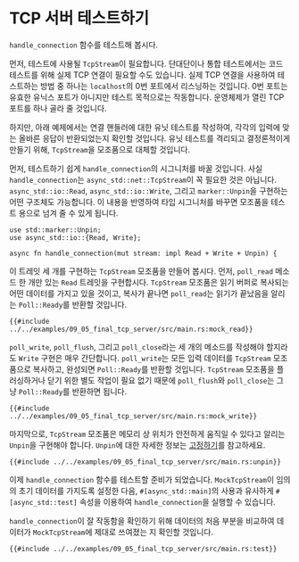 # TCP 서버 테스트하기
`handle_connection` 함수를 테스트해 봅시다.

먼저, 테스트에 사용될 `TcpStream`이 필요합니다. 단대단이나 통합 테스트에서는
코드 테스트를 위해 실제 TCP 연결이 필요할 수도 있습니다. 실제 TCP 연결을
사용하여 테스트하는 방법 중 하나는 `localhost`의 0번 포트에서 리스닝하는
것입니다. 0번 포트는 유효한 유닉스 포트가 아니지만 테스트 목적으로는 작동합니다.
운영체제가 열린 TCP 포트를 하나 골라 줄 것입니다.

하지만, 아래 예제에서는 연결 핸들러에 대한 유닛 테스트를 작성하여, 각각의 입력에
맞는 올바른 응답이 반환되었는지 확인할 것입니다. 유닛 테스트를 격리되고
결정론적이게 만들기 위해,  `TcpStream`을 모조품으로 대체할 것입니다.

먼저, 테스트하기 쉽게 `handle_connection`의 시그니처를 바꿀
것입니다. 사실 `handle_connection`는 `async_std::net::TcpStream`이 꼭 필요한
것은 아닙니다. `async_std::io::Read`, `async_std::io::Write`, 그리고 `marker::Unpin`을 구현하는
어떤 구조체도 가능합니다. 이 내용을 반영하여 타입 시그니처를 바꾸면 모조품을
테스트 용으로 넘겨 줄 수 있게 됩니다.

```rust,ignore
use std::marker::Unpin;
use async_std::io::{Read, Write};

async fn handle_connection(mut stream: impl Read + Write + Unpin) {
```

이 트레잇 세 개를 구현하는 `TcpStream` 모조품을 만들어 봅시다.
먼저, `poll_read` 메소드 한 개만 있는 `Read` 트레잇을 구현합시다.
`TcpStream` 모조품은 읽기 버퍼로 복사되는 어떤 데이터를 가지고 있을 것이고,
복사가 끝나면 `poll_read`는 읽기가 끝났음을 알리는 `Poll::Ready`를 반환할 것입니다.

```rust,ignore
{{#include ../../examples/09_05_final_tcp_server/src/main.rs:mock_read}}
```

`poll_write`, `poll_flush`, 그리고 `poll_close`라는 세 개의 메소드를 작성해야
할지라도 `Write` 구현은 매우 간단합니다.
`poll_write`는 모든 입력 데이터를 `TcpStream` 모조품으로 복사하고, 완성되면
`Poll::Ready`를 반환할 것입니다. `TcpStream` 모조품을 플러싱하거나 닫기 위한
별도 작업이 필요 없기 때문에 `poll_flush`와 `poll_close`는 그냥 `Poll::Ready`를
반환하면 됩니다.

```rust,ignore
{{#include ../../examples/09_05_final_tcp_server/src/main.rs:mock_write}}
```

마지막으로, `TcpStream` 모조품은 메모리 상 위치가 안전하게 움직일 수 있다고
알리는 `Unpin`을 구현해야 합니다.
`Unpin`에 대한 자세한 정보는 [고정하기](../04_pinning/01_chapter.md)를 참고하세요.
```rust,ignore
{{#include ../../examples/09_05_final_tcp_server/src/main.rs:unpin}}
```

이제 `handle_connection` 함수를 테스트할 준비가 되었습니다.
 `MockTcpStream`이 임의의 초기 데이터를 가지도록 설정한 다음,
`#[async_std::main]`의 사용과 유사하게 `#[async_std::test]` 속성을 이용하여
`handle_connection`을 실행할 수 있습니다.

`handle_connection`이 잘 작동함을 확인하기 위해 데이터의 처음 부분을 비교하여 데이터가
`MockTcpStream`에 제대로 쓰여졌는 지 확인할 것입니다.
```rust,ignore
{{#include ../../examples/09_05_final_tcp_server/src/main.rs:test}}
```
